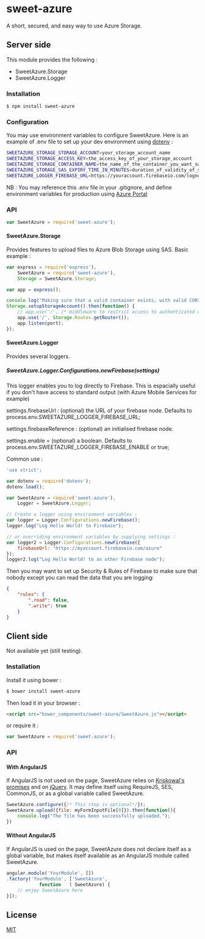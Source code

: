 # sweet-azure

A short, secured, and easy way to use Azure Storage.

## Server side

This module provides the following :

  * SweetAzure.Storage
  * SweetAzure.Logger


### Installation

```sh
$ npm install sweet-azure
```

### Configuration

You may use environment variables to configure SweetAzure. Here is an example of .env file to set up your dev environment using [dotenv](https://www.npmjs.com/package/dotenv "dotenv") :
```bash
SWEETAZURE_STORAGE_STORAGE_ACCOUNT=your_storage_account_name
SWEETAZURE_STORAGE_ACCESS_KEY=the_access_key_of_your_storage_account
SWEETAZURE_STORAGE_CONTAINER_NAME=the_name_of_the_container_you_want_sweet-azure_to_work_on
SWEETAZURE_STORAGE_SAS_EXPIRY_TIME_IN_MINUTES=duration_of_validity_of_sas_generated_by_sweet-azure
SWEETAZURE_LOGGER_FIREBASE_URL=https://youraccount.firebaseio.com/lognode
```
NB : You may reference this .env file in your .gitignore, and define environment variables for production using [Azure Portal](https://manage.windowsazure.com "azure portal") 

### API

```js
var SweetAzure = require('sweet-azure');
```

#### SweetAzure.Storage
Provides features to upload files to Azure Blob Storage using SAS.
Basic example :
```js
var express = require('express'),
    SweetAzure = require('sweet-azure'),
    Storage = SweetAzure.Storage;

var app = express();

console.log('Making sure that a valid container exists, with valid CORS properties.');
Storage.setupStorageAccount().then(function() {
    // app.use('/', /* middleware to restrict access to authenticated users */);
    app.use('/', Storage.Routes.getRouter());
    app.listen(port);
});
```

#### SweetAzure.Logger
Provides several loggers.

##### SweetAzure.Logger.Configurations.newFirebase(settings)

This logger enables you to log directly to Firebase. This is espacially useful if you don't have access to standard output (with Azure Mobile Services for example)

settings.firebaseUrl : (optional) the URL of your firebase node.
Defaults to process.env.SWEETAZURE_LOGGER_FIREBASE_URL;

settings.firebaseReference : (optional) an initialised firebase node.

settings.enable = (optional) a boolean. Defaults to process.env.SWEETAZURE_LOGGER_FIREBASE_ENABLE or true;

Common use :
```js
'use strict';

var dotenv = require('dotenv');
dotenv.load();

var SweetAzure = require('sweet-azure'),
    Logger = SweetAzure.Logger;

// Create a logger using environment variables :
var logger = Logger.Configurations.newFirebase();
logger.log("Log Hello World! to Firebase");

// or overriding environment variables by supplying settings :
var logger2 = Logger.Configurations.newFirebase({
    firebaseUrl: "https://myaccount.firebaseio.com/azure"
});
logger2.log("Log Hello World! to an other Firebase node");
```
Then you may want to set up Security & Rules of Firebase to make  sure that nobody except you can read the data that you are logging:
```json
{
    "rules": {
        ".read": false,
        ".write": true
    }
}
```
## Client side

Not available yet (still testing).

### Installation
Install it using bower :
```sh
$ bower install sweet-azure
```
Then load it in your browser :
```html
<script src="bower_components/sweet-azure/SweetAzure.js"></script>
```
or require it :
```js
var SweetAzure = require('sweet-azure');
```

### API
#### With AngularJS
If AngularJS is not used on the page, SweetAzure relies on [Kriskowal's promises](https://github.com/kriskowal/q "q") and on [jQuery](https://github.com/jquery/jquery "jQuery"). It may define itself using RequireJS, SES, CommonJS, or as a global variable called SweetAzure.

```js
SweetAzure.configure({/* This step is optional*/});
SweetAzure.upload({file: myFormInputFile[0]}).then(function(){
    console.log("The file has been successfully uploaded.");
})
```

#### Without AngularJS
If AngularJS is used on the page, SweetAzure does not declare itself as a global variable, but makes itself available as an AngularJS module called SweetAzure.

```js
angular.module('YourModule', [])
.factory('YourModule', ['SweetAzure',
            function   ( SweetAzure) {
    // enjoy SweetAzure here
}]);
```

## License

[MIT](LICENSE)

